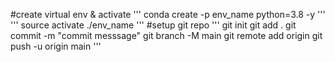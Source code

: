 #create virtual env & activate
'''
conda create -p env_name python=3.8 -y
'''
'''
source activate ./env_name
'''
#setup git repo
'''
git init
git add .
git commit -m "commit messsage"
git branch -M main
git remote add origin <repo url>
git push -u origin main
'''
